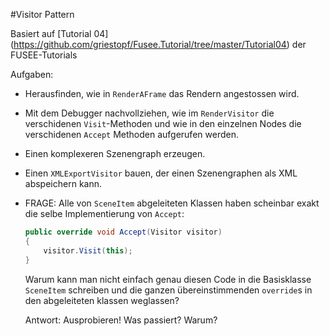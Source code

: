 #Visitor Pattern

Basiert auf [Tutorial 04] (https://github.com/griestopf/Fusee.Tutorial/tree/master/Tutorial04) der FUSEE-Tutorials 

Aufgaben:

 - Herausfinden, wie in `RenderAFrame` das Rendern angestossen wird.
 
 - Mit dem Debugger nachvollziehen, wie im `RenderVisitor` die verschidenen `Visit`-Methoden und wie 
   in den einzelnen Nodes die verschidenen `Accept` Methoden aufgerufen werden.
   
 - Einen komplexeren Szenengraph erzeugen.
 
 - Einen `XMLExportVisitor` bauen, der einen Szenengraphen als XML abspeichern kann.
 
 - FRAGE: 
   Alle von `SceneItem` abgeleiteten Klassen haben scheinbar exakt die selbe Implementierung
   von `Accept`:

	```C#
    public override void Accept(Visitor visitor)
	{
		visitor.Visit(this);
	}
	```
    Warum kann man nicht einfach genau diesen Code in die Basisklasse `SceneItem` schreiben und die
	ganzen übereinstimmenden `override`s in den abgeleiteten klassen weglassen?
	
	Antwort: Ausprobieren! Was passiert? Warum?











